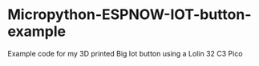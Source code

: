 # Micropython-ESPNOW-IOT-button-example
Example code for my 3D printed Big Iot button using a Lolin 32 C3 Pico
